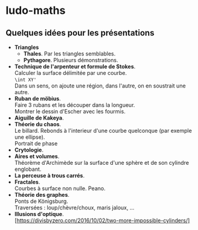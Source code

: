 # ludo-maths
## Quelques idées pour les présentations

* __Triangles__
  * __Thales__. Par les triangles semblables.
  * __Pythagore__. Plusieurs démonstrations.
* __Technique de l'arpenteur et formule de Stokes__.  
  Calculer la surface délimitée par une courbe.  
  `\int XY'`  
  Dans un sens, on ajoute une région, dans l'autre, on en soustrait une autre.
* __Ruban de möbius__.  
  Faire 3 rubans et les découper dans la longueur.  
  Montrer le dessin d'Escher avec les fourmis.
* __Aiguille de Kakeya__.
* __Théorie du chaos__.  
  Le billard. Rebonds à l'interieur d'une courbe quelconque (par exemple une ellipse).  
  Portrait de phase
* __Crytologie__.
* __Aires et volumes__.  
  Théorème d'Archimède sur la surface d'une sphère et de son cylindre englobant.
* __La perceuse à trous carrés__.
* __Fractales__.  
  Courbes à surface non nulle. Peano.
* __Théorie des graphes__.  
  Ponts de Königsburg.  
  Traversées : loup/chèvre/choux, maris jaloux, ...
* __Illusions d'optique__.  
  [https://divisbyzero.com/2016/10/02/two-more-impossible-cylinders/]
  
  
  



